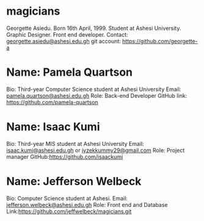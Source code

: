 # magicians
Georgette Asiedu. 
Born 16th April, 1999.
Student at Ashesi University.
Graphic Designer.
Front end developer.
Contact: georgette.asiedu@ashesi.edu.gh
git account: https://github.com/georgette-a

# Name: Pamela Quartson
Bio: Third-year Computer Science student at Ashesi University
Email: pamela.quartson@ashesi.edu.gh
Role: Back-end Developer
GitHub link: https://github.com/pamela-quartson

# Name: Isaac Kumi
Bio: Third-year MIS student at Ashesi University
Email: isaac.kumi@ashesi.edu.gh or iyzekkummy29@gmail.com
Role: Project manager
GitHub:https://github.com/isaackumi


# Name: Jefferson Welbeck
Bio: Computer Science student at Ashesi.
Email: jefferson.welbeck@ashesi.edu.gh
Role: Front end and Database
Link:https://github.com/jeffwelbeck/magicians.git
